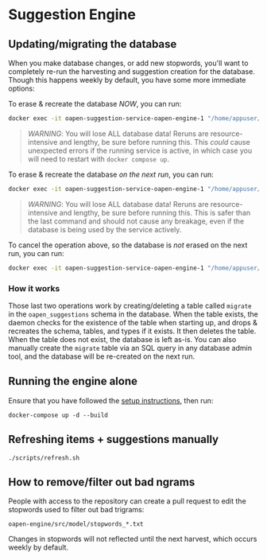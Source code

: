 # Suggestion Engine
## Updating/migrating the database
When you make database changes, or add new stopwords, you'll want to completely re-run the harvesting and suggestion creation for the database. Though this happens weekly by default, you have some more immediate options:

To erase & recreate the database _NOW_, you can run:
```bash
docker exec -it oapen-suggestion-service-oapen-engine-1 "/home/appuser/scripts/clean.sh"
```
> *WARNING*: You will lose ALL database data! Reruns are resource-intensive and lengthy, be sure before running this. This _could_ cause unexpected errors if the running service is active, in which case you will need to restart with `docker compose up`.

To erase & recreate the database _on the next run_, you can run:
```bash
docker exec -it oapen-suggestion-service-oapen-engine-1 "/home/appuser/scripts/mark-for-cleaning.sh"
```
> *WARNING*: You will lose ALL database data! Reruns are resource-intensive and lengthy, be sure before running this. This is safer than the last command and should not cause any breakage, even if the database is being used by the service actively.

To cancel the operation above, so the database is _not_ erased on the next run, you can run:
```bash
docker exec -it oapen-suggestion-service-oapen-engine-1 "/home/appuser/scripts/do-not-clean.sh"
```

### How it works
Those last two operations work by creating/deleting a table called `migrate` in the `oapen_suggestions` schema in the database. When the table exists, the daemon checks for the existence of the table when starting up, and drops & recreates the schema, tables, and types if it exists. It then deletes the table. When the table does not exist, the database is left as-is. You can also manually create the `migrate` table via an SQL query in any database admin tool, and the database will be re-created on the next run.

## Running the engine alone
Ensure that you have followed the [setup instructions](../README.md#installation-server), then run:
```
docker-compose up -d --build
```

## Refreshing items + suggestions manually
```
./scripts/refresh.sh
```

## How to remove/filter out bad ngrams
People with access to the repository can create a pull request to edit the stopwords used to filter out bad trigrams:
```
oapen-engine/src/model/stopwords_*.txt
```
Changes in stopwords will not reflected until the next harvest, which occurs weekly by default.